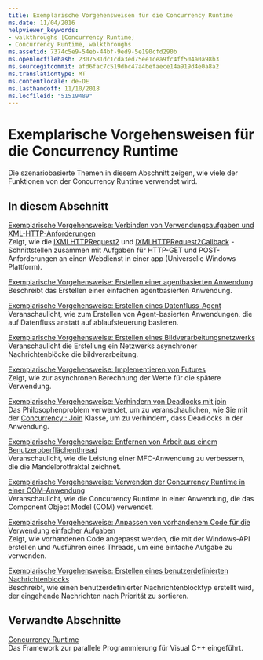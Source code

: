 ```yaml
---
title: Exemplarische Vorgehensweisen für die Concurrency Runtime
ms.date: 11/04/2016
helpviewer_keywords:
- walkthroughs [Concurrency Runtime]
- Concurrency Runtime, walkthroughs
ms.assetid: 7374c5e9-54eb-44bf-9ed9-5e190cfd290b
ms.openlocfilehash: 2307581dc1cda3ed75ee1cea9fc4ff504a0a98b3
ms.sourcegitcommit: afd6fac7c519dbc47a4befaece14a919d4e0a8a2
ms.translationtype: MT
ms.contentlocale: de-DE
ms.lasthandoff: 11/10/2018
ms.locfileid: "51519489"
---
```

# <a name="concurrency-runtime-walkthroughs"></a>Exemplarische Vorgehensweisen für die Concurrency Runtime

Die szenariobasierte Themen in diesem Abschnitt zeigen, wie viele der Funktionen von der Concurrency Runtime verwendet wird.

## <a name="in-this-section"></a>In diesem Abschnitt

[Exemplarische Vorgehensweise: Verbinden von Verwendungsaufgaben und XML-HTTP-Anforderungen](../../parallel/concrt/walkthrough-connecting-using-tasks-and-xml-http-requests.md)<br/>
Zeigt, wie die [IXMLHTTPRequest2](/windows/desktop/api/msxml6/nn-msxml6-ixmlhttprequest2) und [IXMLHTTPRequest2Callback](/windows/desktop/api/msxml6/nn-msxml6-ixmlhttprequest2callback) -Schnittstellen zusammen mit Aufgaben für HTTP-GET und POST-Anforderungen an einen Webdienst in einer app (Universelle Windows Plattform).

[Exemplarische Vorgehensweise: Erstellen einer agentbasierten Anwendung](../../parallel/concrt/walkthrough-creating-an-agent-based-application.md)<br/>
Beschreibt das Erstellen einer einfachen agentbasierten Anwendung.

[Exemplarische Vorgehensweise: Erstellen eines Datenfluss-Agent](../../parallel/concrt/walkthrough-creating-a-dataflow-agent.md)<br/>
Veranschaulicht, wie zum Erstellen von Agent-basierten Anwendungen, die auf Datenfluss anstatt auf ablaufsteuerung basieren.

[Exemplarische Vorgehensweise: Erstellen eines Bildverarbeitungsnetzwerks](../../parallel/concrt/walkthrough-creating-an-image-processing-network.md)<br/>
Veranschaulicht die Erstellung ein Netzwerks asynchroner Nachrichtenblöcke die bildverarbeitung.

[Exemplarische Vorgehensweise: Implementieren von Futures](../../parallel/concrt/walkthrough-implementing-futures.md)<br/>
Zeigt, wie zur asynchronen Berechnung der Werte für die spätere Verwendung.

[Exemplarische Vorgehensweise: Verhindern von Deadlocks mit join](../../parallel/concrt/walkthrough-using-join-to-prevent-deadlock.md)<br/>
Das Philosophenproblem verwendet, um zu veranschaulichen, wie Sie mit der [Concurrency:: Join](../../parallel/concrt/reference/join-class.md) Klasse, um zu verhindern, dass Deadlocks in der Anwendung.

[Exemplarische Vorgehensweise: Entfernen von Arbeit aus einem Benutzeroberflächenthread](../../parallel/concrt/walkthrough-removing-work-from-a-user-interface-thread.md)<br/>
Veranschaulicht, wie die Leistung einer MFC-Anwendung zu verbessern, die die Mandelbrotfraktal zeichnet.

[Exemplarische Vorgehensweise: Verwenden der Concurrency Runtime in einer COM-Anwendung](../../parallel/concrt/walkthrough-using-the-concurrency-runtime-in-a-com-enabled-application.md)<br/>
Veranschaulicht, wie die Concurrency Runtime in einer Anwendung, die das Component Object Model (COM) verwendet.

[Exemplarische Vorgehensweise: Anpassen von vorhandenem Code für die Verwendung einfacher Aufgaben](../../parallel/concrt/walkthrough-adapting-existing-code-to-use-lightweight-tasks.md)<br/>
Zeigt, wie vorhandenen Code angepasst werden, die mit der Windows-API erstellen und Ausführen eines Threads, um eine einfache Aufgabe zu verwenden.

[Exemplarische Vorgehensweise: Erstellen eines benutzerdefinierten Nachrichtenblocks](../../parallel/concrt/walkthrough-creating-a-custom-message-block.md)<br/>
Beschreibt, wie einen benutzerdefinierter Nachrichtenblocktyp erstellt wird, der eingehende Nachrichten nach Priorität zu sortieren.

## <a name="related-sections"></a>Verwandte Abschnitte

[Concurrency Runtime](../../parallel/concrt/concurrency-runtime.md)<br/>
Das Framework zur parallele Programmierung für Visual C++ eingeführt.

